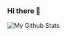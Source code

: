 ### Hi there 👋

![My Github Stats](https://github-readme-stats.vercel.app/api?username=Gaurav-Gosain&count_private=true&show_icons=true&theme=radical)
<!--
**Gaurav-Gosain/Gaurav-Gosain** is a ✨ _special_ ✨ repository because its `README.md` (this file) appears on your GitHub profile.

Here are some ideas to get you started:

- 🔭 I’m currently working on ...
- 🌱 I’m currently learning ...
- 👯 I’m looking to collaborate on ...
- 🤔 I’m looking for help with ...
- 💬 Ask me about ...
- 📫 How to reach me: ...
- 😄 Pronouns: ...
- ⚡ Fun fact: ...
-->
